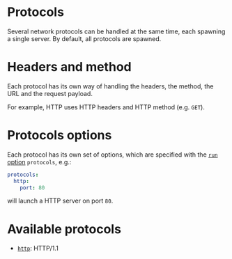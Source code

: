 # Protocols

Several network protocols can be handled at the same time, each spawning
a single server.
By default, all protocols are spawned.

# Headers and method

Each protocol has its own way of handling the headers, the method, the URL and
the request payload.

For example, HTTP uses HTTP headers and HTTP method (e.g. `GET`).

# Protocols options

Each protocol has its own set of options, which are specified with the
[`run` option](configuration.md) `protocols`, e.g.:

```yml
protocols:
  http:
    port: 80
```

will launch a HTTP server on port `80`.

# Available protocols

  - [`http`](http.md): HTTP/1.1
